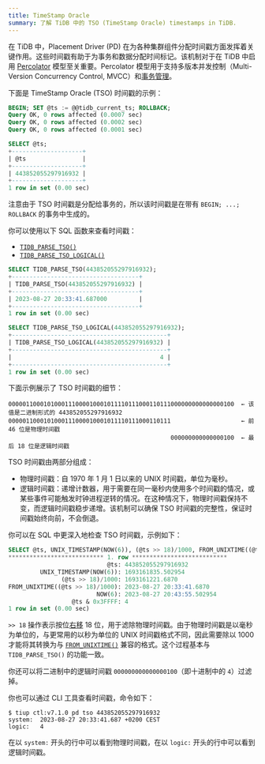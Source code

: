 ```yaml
---
title: TimeStamp Oracle
summary: 了解 TiDB 中的 TSO (TimeStamp Oracle) timestamps in TiDB.
---
```


在 TiDB 中，Placement Driver (PD) 在为各种集群组件分配时间戳方面发挥着关键作用。这些时间戳有助于为事务和数据分配时间标记。该机制对于在 TiDB 中启用 [Percolator](https://research.google.com/pubs/pub36726.html) 模型至关重要。Percolator 模型用于支持多版本并发控制（Multi-Version Concurrency Control, MVCC）和[事务管理](/transaction-overview.md)。

下面是 TimeStamp Oracle (TSO) 时间戳的示例：

```sql
BEGIN; SET @ts := @@tidb_current_ts; ROLLBACK;
Query OK, 0 rows affected (0.0007 sec)
Query OK, 0 rows affected (0.0002 sec)
Query OK, 0 rows affected (0.0001 sec)

SELECT @ts;
+--------------------+
| @ts                |
+--------------------+
| 443852055297916932 |
+--------------------+
1 row in set (0.00 sec)
```

注意由于 TSO 时间戳是分配给事务的，所以该时间戳是在带有 `BEGIN; ...; ROLLBACK` 的事务中生成的。

你可以使用以下 SQL 函数来查看时间戳：

- [`TIDB_PARSE_TSO()`](/functions-and-operators/tidb-functions.md#tidb_parse_tso)
- [`TIDB_PARSE_TSO_LOGICAL()`](/functions-and-operators/tidb-functions.md)

```sql
SELECT TIDB_PARSE_TSO(443852055297916932);
+------------------------------------+
| TIDB_PARSE_TSO(443852055297916932) |
+------------------------------------+
| 2023-08-27 20:33:41.687000         |
+------------------------------------+
1 row in set (0.00 sec)
```

```sql
SELECT TIDB_PARSE_TSO_LOGICAL(443852055297916932);
+--------------------------------------------+
| TIDB_PARSE_TSO_LOGICAL(443852055297916932) |
+--------------------------------------------+
|                                          4 |
+--------------------------------------------+
1 row in set (0.00 sec)
```

下面示例展示了 TSO 时间戳的细节：

```shell
0000011000101000111000010001011110111000110111000000000000000100  ← 该值是二进制形式的 443852055297916932
0000011000101000111000010001011110111000110111                    ← 前 46 位是物理时间戳
                                              000000000000000100  ← 最后 18 位是逻辑时间戳
```

TSO 时间戳由两部分组成：

- 物理时间戳：自 1970 年 1 月 1 日以来的 UNIX 时间戳，单位为毫秒。
- 逻辑时间戳：递增计数器，用于需要在同一毫秒内使用多个时间戳的情况，或某些事件可能触发时钟进程逆转的情况。在这种情况下，物理时间戳保持不变，而逻辑时间戳稳步递增。该机制可以确保 TSO 时间戳的完整性，保证时间戳始终向前，不会倒退。

你可以在 SQL 中更深入地检查 TSO 时间戳，示例如下：

```sql
SELECT @ts, UNIX_TIMESTAMP(NOW(6)), (@ts >> 18)/1000, FROM_UNIXTIME((@ts >> 18)/1000), NOW(6), @ts & 0x3FFFF\G
*************************** 1. row ***************************
                            @ts: 443852055297916932
         UNIX_TIMESTAMP(NOW(6)): 1693161835.502954
               (@ts >> 18)/1000: 1693161221.6870
FROM_UNIXTIME((@ts >> 18)/1000): 2023-08-27 20:33:41.6870
                         NOW(6): 2023-08-27 20:43:55.502954
                  @ts & 0x3FFFF: 4
1 row in set (0.00 sec)
```

`>> 18` 操作表示按位[右移](/functions-and-operators/bit-functions-and-operators.md) 18 位，用于滤除物理时间戳。由于物理时间戳是以毫秒为单位的，与更常用的以秒为单位的 UNIX 时间戳格式不同，因此需要除以 1000 才能将其转换为与 [`FROM_UNIXTIME()`](/functions-and-operators/date-and-f-time-functions.md) 兼容的格式。这个过程基本与 `TIDB_PARSE_TSO()` 的功能一致。

你还可以将二进制中的逻辑时间戳 `000000000000000100`（即十进制中的 `4`）过滤掉。

你也可以通过 CLI 工具查看时间戳，命令如下：

```shell
$ tiup ctl:v7.1.0 pd tso 443852055297916932
system:  2023-08-27 20:33:41.687 +0200 CEST
logic:   4
```

在以 `system:` 开头的行中可以看到物理时间戳，在以 `logic:` 开头的行中可以看到逻辑时间戳。
